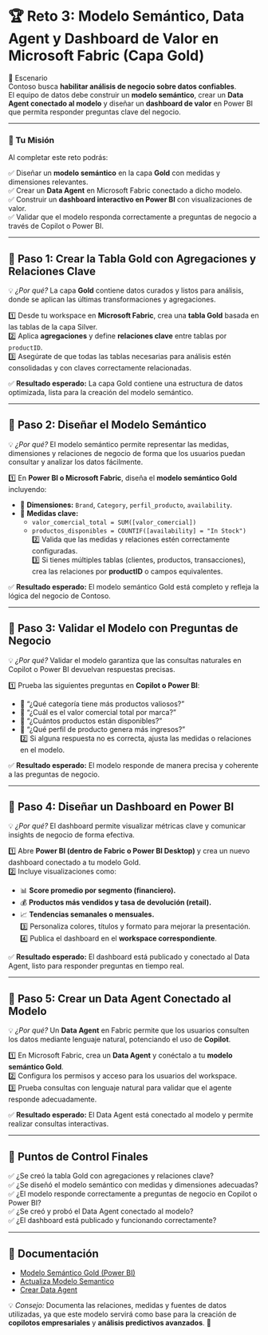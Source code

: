 # 🏆 Reto 3: Modelo Semántico, Data Agent y Dashboard de Valor en Microsoft Fabric (Capa Gold) 

📖 Escenario  
Contoso busca **habilitar análisis de negocio sobre datos confiables**.  
El equipo de datos debe construir un **modelo semántico**, crear un **Data Agent conectado al modelo** y diseñar un **dashboard de valor** en Power BI que permita responder preguntas clave del negocio.  

---

### 🎯 Tu Misión  
Al completar este reto podrás:  

✅ Diseñar un **modelo semántico** en la capa **Gold** con medidas y dimensiones relevantes.  
✅ Crear un **Data Agent** en Microsoft Fabric conectado a dicho modelo.  
✅ Construir un **dashboard interactivo en Power BI** con visualizaciones de valor.  
✅ Validar que el modelo responda correctamente a preguntas de negocio a través de Copilot o Power BI.  

---

## 🚀 Paso 1: Crear la Tabla Gold con Agregaciones y Relaciones Clave  
💡 *¿Por qué?* La capa **Gold** contiene datos curados y listos para análisis, donde se aplican las últimas transformaciones y agregaciones.  

1️⃣ Desde tu workspace en **Microsoft Fabric**, crea una **tabla Gold** basada en las tablas de la capa Silver.  
2️⃣ Aplica **agregaciones** y define **relaciones clave** entre tablas por `productID`.  
3️⃣ Asegúrate de que todas las tablas necesarias para análisis estén consolidadas y con claves correctamente relacionadas.  

✅ **Resultado esperado:** La capa Gold contiene una estructura de datos optimizada, lista para la creación del modelo semántico.  

---

## 🚀 Paso 2: Diseñar el Modelo Semántico  
💡 *¿Por qué?* El modelo semántico permite representar las medidas, dimensiones y relaciones de negocio de forma que los usuarios puedan consultar y analizar los datos fácilmente.  

1️⃣ En **Power BI o Microsoft Fabric**, diseña el **modelo semántico Gold** incluyendo:  
   - 🔹 **Dimensiones:** `Brand`, `Category`, `perfil_producto`, `availability`.  
   - 📏 **Medidas clave:**  
     - `valor_comercial_total = SUM([valor_comercial])`  
     - `productos_disponibles = COUNTIF([availability] = "In Stock")`  
2️⃣ Valida que las medidas y relaciones estén correctamente configuradas.  
3️⃣ Si tienes múltiples tablas (clientes, productos, transacciones), crea las relaciones por **productID** o campos equivalentes.  

✅ **Resultado esperado:** El modelo semántico Gold está completo y refleja la lógica del negocio de Contoso.  

---

## 🚀 Paso 3: Validar el Modelo con Preguntas de Negocio  
💡 *¿Por qué?* Validar el modelo garantiza que las consultas naturales en Copilot o Power BI devuelvan respuestas precisas.  

1️⃣ Prueba las siguientes preguntas en **Copilot o Power BI**:  
   - 💬 “¿Qué categoría tiene más productos valiosos?”  
   - 💬 “¿Cuál es el valor comercial total por marca?”  
   - 💬 “¿Cuántos productos están disponibles?”  
   - 💬 “¿Qué perfil de producto genera más ingresos?”  
2️⃣ Si alguna respuesta no es correcta, ajusta las medidas o relaciones en el modelo.  

✅ **Resultado esperado:** El modelo responde de manera precisa y coherente a las preguntas de negocio.  

---

## 🚀 Paso 4: Diseñar un Dashboard en Power BI  
💡 *¿Por qué?* El dashboard permite visualizar métricas clave y comunicar insights de negocio de forma efectiva.  

1️⃣ Abre **Power BI (dentro de Fabric o Power BI Desktop)** y crea un nuevo dashboard conectado a tu modelo Gold.  
2️⃣ Incluye visualizaciones como:  
   - 📊 **Score promedio por segmento (financiero).**  
   - 💰 **Productos más vendidos y tasa de devolución (retail).**  
   - 📈 **Tendencias semanales o mensuales.**  
3️⃣ Personaliza colores, títulos y formato para mejorar la presentación.  
4️⃣ Publica el dashboard en el **workspace correspondiente**.  

✅ **Resultado esperado:** El dashboard está publicado y conectado al Data Agent, listo para responder preguntas en tiempo real.  

---

## 🚀 Paso 5: Crear un Data Agent Conectado al Modelo  
💡 *¿Por qué?* Un **Data Agent** en Fabric permite que los usuarios consulten los datos mediante lenguaje natural, potenciando el uso de **Copilot**.  

1️⃣ En Microsoft Fabric, crea un **Data Agent** y conéctalo a tu **modelo semántico Gold**.  
2️⃣ Configura los permisos y acceso para los usuarios del workspace.  
3️⃣ Prueba consultas con lenguaje natural para validar que el agente responde adecuadamente.  

✅ **Resultado esperado:** El Data Agent está conectado al modelo y permite realizar consultas interactivas.  

---

## 🏁 Puntos de Control Finales  

✅ ¿Se creó la tabla Gold con agregaciones y relaciones clave?  
✅ ¿Se diseñó el modelo semántico con medidas y dimensiones adecuadas?  
✅ ¿El modelo responde correctamente a preguntas de negocio en Copilot o Power BI?  
✅ ¿Se creó y probó el Data Agent conectado al modelo?  
✅ ¿El dashboard está publicado y funcionando correctamente?  

---

## 📝 Documentación  

- [Modelo Semántico Gold (Power BI)](https://learn.microsoft.com/es-es/fabric/data-warehouse/semantic-models)  
- [Actualiza Modelo Semantico](https://learn.microsoft.com/es-es/power-bi/connect-data/data-pipeline-templates)
- [Crear Data Agent](https://learn.microsoft.com/es-es/fabric/data-science/how-to-create-data-agent)

💡 *Consejo:* Documenta las relaciones, medidas y fuentes de datos utilizadas, ya que este modelo servirá como base para la creación de **copilotos empresariales** y **análisis predictivos avanzados**. 🚀  
